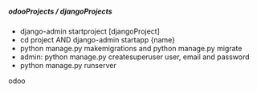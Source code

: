 ##### odooProjects / djangoProjects
- django-admin startproject [djangoProject]
- cd project AND django-admin startapp {name}
- python manage.py makemigrations and python manage.py migrate
- admin: python manage.py createsuperuser user, email and password
- python manage.py runserver

odoo
